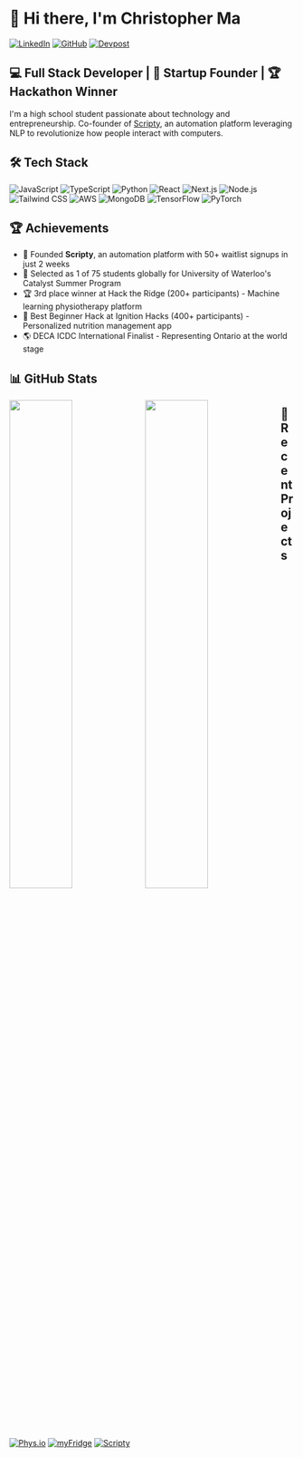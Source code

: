 # 👋 Hi there, I'm Christopher Ma

[![LinkedIn](https://img.shields.io/badge/LinkedIn-0077B5?style=for-the-badge&logo=linkedin&logoColor=white)](https://linkedin.com/in/your-linkedin)
[![GitHub](https://img.shields.io/badge/GitHub-100000?style=for-the-badge&logo=github&logoColor=white)](https://github.com/your-github)
[![Devpost](https://img.shields.io/badge/Devpost-003E54?style=for-the-badge&logo=devpost&logoColor=white)](https://devpost.com/your-devpost)

## 💻 Full Stack Developer | 🚀 Startup Founder | 🏆 Hackathon Winner

I'm a high school student passionate about technology and entrepreneurship. Co-founder of [Scripty](https://scripty.me), an automation platform leveraging NLP to revolutionize how people interact with computers.

## 🛠️ Tech Stack

![JavaScript](https://img.shields.io/badge/JavaScript-F7DF1E?style=for-the-badge&logo=javascript&logoColor=black)
![TypeScript](https://img.shields.io/badge/TypeScript-007ACC?style=for-the-badge&logo=typescript&logoColor=white)
![Python](https://img.shields.io/badge/Python-3776AB?style=for-the-badge&logo=python&logoColor=white)
![React](https://img.shields.io/badge/React-20232A?style=for-the-badge&logo=react&logoColor=61DAFB)
![Next.js](https://img.shields.io/badge/Next.js-000000?style=for-the-badge&logo=next.js&logoColor=white)
![Node.js](https://img.shields.io/badge/Node.js-43853D?style=for-the-badge&logo=node.js&logoColor=white)
![Tailwind CSS](https://img.shields.io/badge/Tailwind_CSS-38B2AC?style=for-the-badge&logo=tailwind-css&logoColor=white)
![AWS](https://img.shields.io/badge/AWS-232F3E?style=for-the-badge&logo=amazon-aws&logoColor=white)
![MongoDB](https://img.shields.io/badge/MongoDB-4EA94B?style=for-the-badge&logo=mongodb&logoColor=white)
![TensorFlow](https://img.shields.io/badge/TensorFlow-FF6F00?style=for-the-badge&logo=tensorflow&logoColor=white)
![PyTorch](https://img.shields.io/badge/PyTorch-EE4C2C?style=for-the-badge&logo=pytorch&logoColor=white)

## 🏆 Achievements

- 🥇 Founded **Scripty**, an automation platform with 50+ waitlist signups in just 2 weeks
- 🌟 Selected as 1 of 75 students globally for University of Waterloo's Catalyst Summer Program
- 🏆 3rd place winner at Hack the Ridge (200+ participants) - Machine learning physiotherapy platform
- 🏅 Best Beginner Hack at Ignition Hacks (400+ participants) - Personalized nutrition management app
- 🌎 DECA ICDC International Finalist - Representing Ontario at the world stage

## 📊 GitHub Stats

<img align="left" width="47%" src="https://github-readme-stats.vercel.app/api?username=chrisma71&show_icons=true&theme=radical" />

<img align="left" width="47%" src="https://github-readme-stats.vercel.app/api/top-langs/?username=chrisma71&layout=compact&theme=radical" />

## 🚀 Recent Projects

[![Phys.io](https://github-readme-stats.vercel.app/api/pin/?username=chrisma71&repo=physio&theme=dark)](https://github.com/YOUR_GITHUB_USERNAME/physio)
[![myFridge](https://github-readme-stats.vercel.app/api/pin/?username=chrisma71&repo=myFridge&theme=dark)](https://github.com/YOUR_GITHUB_USERNAME/myFridge)
[![Scripty](https://github-readme-stats.vercel.app/api/pin/?username=chrisma71&repo=scripty&theme=dark)](https://github.com/YOUR_GITHUB_USERNAME/scripty)
